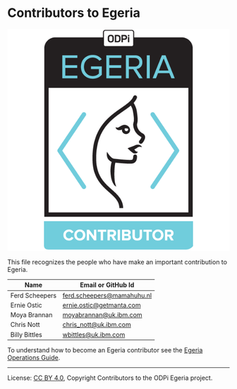 <!-- SPDX-License-Identifier: CC-BY-4.0 -->
<!-- Copyright Contributors to the ODPi Egeria project 2020. -->

# Contributors to Egeria

![Egeria Contributors Badge](developer-resources/badges/ODPi_Egeria_Badges-Contributor.png)

This file recognizes the people who have make an important contribution to Egeria.

| Name           | Email or GitHub Id |
| -------------- | -----------------
| Ferd Scheepers | ferd.scheepers@mamahuhu.nl |
| Ernie Ostic | ernie.ostic@getmanta.com |
| Moya Brannan |  moyabrannan@uk.ibm.com |
| Chris Nott |  chris_nott@uk.ibm.com |
| Billy Bittles |  wbittles@uk.ibm.com |



To understand how to become an Egeria contributor see the [Egeria Operations Guide](Egeria-Operations.md).

----
License: [CC BY 4.0](https://creativecommons.org/licenses/by/4.0/),
Copyright Contributors to the ODPi Egeria project.